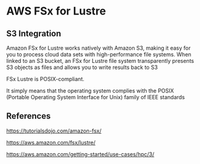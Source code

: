 # AWS FSx for Lustre




## S3 Integration

Amazon FSx for Lustre works natively with Amazon S3, making it easy for you to process cloud data sets with high-performance file systems. When linked to an S3 bucket, an FSx for Lustre file system transparently presents S3 objects as files and allows you to write results back to S3

FSx Lustre is POSIX-compliant.

It simply means that the operating system complies with the POSIX (Portable Operating System Interface for Unix) family of IEEE standards


## References

https://tutorialsdojo.com/amazon-fsx/

https://aws.amazon.com/fsx/lustre/

https://aws.amazon.com/getting-started/use-cases/hpc/3/